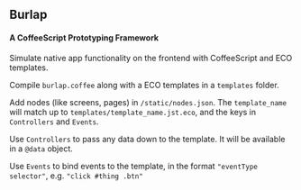 ## Burlap

#### A CoffeeScript Prototyping Framework

Simulate native app functionality on the frontend with CoffeeScript and ECO templates.

Compile `burlap.coffee` along with a ECO templates in a `templates` folder.

Add nodes (like screens, pages) in `/static/nodes.json`. The `template_name` will match up to `templates/template_name.jst.eco`, and the keys in `Controllers` and `Events`.

Use `Controllers` to pass any data down to the template. It will be available in a `@data` object.

Use `Events` to bind events to the template, in the format `"eventType selector"`, e.g. `"click #thing .btn"`